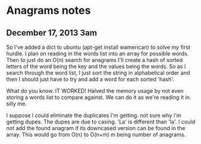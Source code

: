 Anagrams notes
==============

December 17, 2013 3am
---------------------
So I've added a dict to ubuntu (apt-get install wamerican) to solve my first hurdle. I plan on reading in the words list into an array for possible words. Then to just do an O(n) search for anagrams I'll create a hash of sorted letters of the word being the key and the values being the words. So as I search through the word list, I just sort the string in alphabetical order and then I should just have to try and add a word for each sorted 'hash'. 

What do you know. IT WORKED! Halved the memory usage by not even storing a words list to compare against. We can do it as we're reading it in. silly me.

I suppose I could eliminate the duplicates I'm getting. not sure why i'm getting dupes. The dupes are due to casing. 'La' is different than 'la'. I could not add the found anagram if its downcased version can be found in the array. This would go from O(n) to O(n+m) m being number of anagrams.